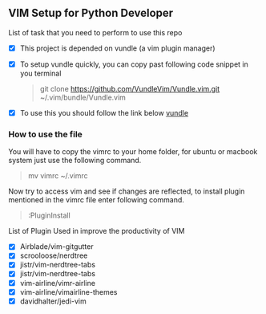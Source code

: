 
## VIM Setup for Python Developer

List of task that you need to perform to use this repo

- [x] This project is depended on vundle (a vim plugin manager)
- [x] To setup vundle quickly, you can copy past following code snippet in you terminal

    >git clone https://github.com/VundleVim/Vundle.vim.git ~/.vim/bundle/Vundle.vim

- [x] To use this you should follow the link below [vundle](https://github.com/VundleVim/Vundle.vim)

### How to use the file

You will have to copy the vimrc to your home folder, for ubuntu or macbook system just use the following command.

  >mv vimrc ~/.vimrc

Now try to access vim and see if changes are reflected, to install plugin mentioned in the vimrc file enter following command.

>:PluginInstall

List of Plugin Used in improve the productivity of VIM

- [x] Airblade/vim-gitgutter
- [x] scrooloose/nerdtree
- [x] jistr/vim-nerdtree-tabs
- [x] jistr/vim-nerdtree-tabs
- [x] vim-airline/vimr-airline
- [x] vim-airline/vimairline-themes
- [x] davidhalter/jedi-vim
